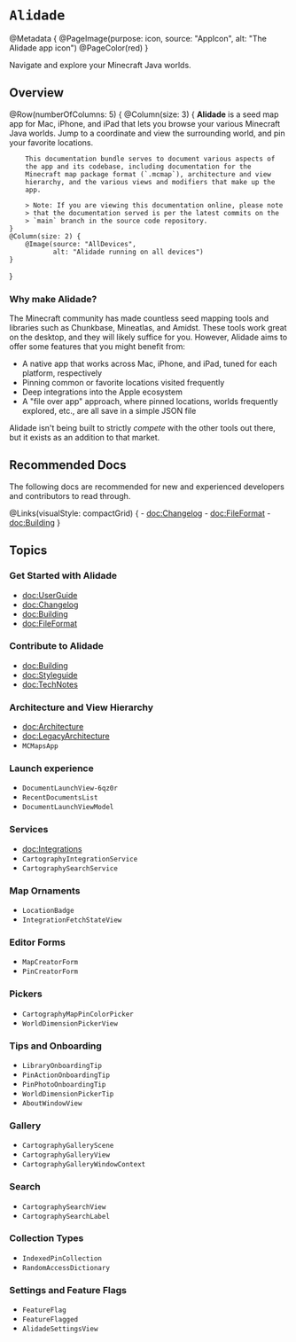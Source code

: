 # ``Alidade``

@Metadata {
    @PageImage(purpose: icon, source: "AppIcon", alt: "The Alidade app icon")
    @PageColor(red)
}

Navigate and explore your Minecraft Java worlds.

## Overview

@Row(numberOfColumns: 5) {
    @Column(size: 3) {
        **Alidade** is a seed map app for Mac, iPhone, and iPad that lets
        you browse your various Minecraft Java worlds. Jump to a
        coordinate and view the surrounding world, and pin your favorite
        locations.

        This documentation bundle serves to document various aspects of
        the app and its codebase, including documentation for the
        Minecraft map package format (`.mcmap`), architecture and view
        hierarchy, and the various views and modifiers that make up the
        app.
        
        > Note: If you are viewing this documentation online, please note
        > that the documentation served is per the latest commits on the
        > `main` branch in the source code repository.
    }
    @Column(size: 2) {
        @Image(source: "AllDevices",
               alt: "Alidade running on all devices")
    }
}

### Why make Alidade?

The Minecraft community has made countless seed mapping tools and
libraries such as Chunkbase, Mineatlas, and Amidst. These tools work
great on the desktop, and they will likely suffice for you. However,
Alidade aims to offer some features that you might benefit from:

- A native app that works across Mac, iPhone, and iPad, tuned for each
  platform, respectively
- Pinning common or favorite locations visited frequently
- Deep integrations into the Apple ecosystem
- A "file over app" approach, where pinned locations, worlds frequently
  explored, etc., are all save in a simple JSON file
  
Alidade isn't being built to strictly _compete_ with the other tools
out there, but it exists as an addition to that market.

## Recommended Docs

The following docs are recommended for new and experienced developers and
contributors to read through.

@Links(visualStyle: compactGrid) {
    - <doc:Changelog>
    - <doc:FileFormat>
    - <doc:Building>
}

## Topics

### Get Started with Alidade

- <doc:UserGuide>
- <doc:Changelog>
- <doc:Building>
- <doc:FileFormat>

### Contribute to Alidade

- <doc:Building>
- <doc:Styleguide>
- <doc:TechNotes>

### Architecture and View Hierarchy

- <doc:Architecture>
- <doc:LegacyArchitecture>
- ``MCMapsApp``

### Launch experience
- ``DocumentLaunchView-6qz0r``
- ``RecentDocumentsList``
- ``DocumentLaunchViewModel``

### Services

- <doc:Integrations>
- ``CartographyIntegrationService``
- ``CartographySearchService``

### Map Ornaments

- ``LocationBadge``
- ``IntegrationFetchStateView``

### Editor Forms

- ``MapCreatorForm``
- ``PinCreatorForm``

### Pickers

- ``CartographyMapPinColorPicker``
- ``WorldDimensionPickerView``

### Tips and Onboarding

- ``LibraryOnboardingTip``
- ``PinActionOnboardingTip``
- ``PinPhotoOnboardingTip``
- ``WorldDimensionPickerTip``
- ``AboutWindowView``

### Gallery

- ``CartographyGalleryScene``
- ``CartographyGalleryView``
- ``CartographyGalleryWindowContext``

### Search

- ``CartographySearchView``
- ``CartographySearchLabel``

### Collection Types

- ``IndexedPinCollection``
- ``RandomAccessDictionary``

### Settings and Feature Flags

- ``FeatureFlag``
- ``FeatureFlagged``
- ``AlidadeSettingsView``
